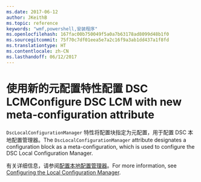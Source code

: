 ```yaml
---
ms.date: 2017-06-12
author: JKeithB
ms.topic: reference
keywords: "wmf,powershell,安装程序"
ms.openlocfilehash: 167fac00b750049f5a0a7b63178ad8099d48b1f0
ms.sourcegitcommit: 75f70c7df01eea5e7a2c16f9a3ab1dd437a1f8fd
ms.translationtype: HT
ms.contentlocale: zh-CN
ms.lasthandoff: 06/12/2017
---
```

# <a name="configure-dsc-lcm-with-new-meta-configuration-attribute"></a><span data-ttu-id="753ab-102">使用新的元配置特性配置 DSC LCM</span><span class="sxs-lookup"><span data-stu-id="753ab-102">Configure DSC LCM with new meta-configuration attribute</span></span>

<span data-ttu-id="753ab-103">`DscLocalConfigurationManager` 特性将配置块指定为元配置，用于配置 DSC 本地配置管理器。</span><span class="sxs-lookup"><span data-stu-id="753ab-103">The `DscLocalConfigurationManager` attribute designates a configuration block as a meta-configuration, which is used to configure the DSC Local Configuration Manager.</span></span> 

<span data-ttu-id="753ab-104">有关详细信息，请参阅[配置本地配置管理器](https://msdn.microsoft.com/powershell/dsc/metaconfig)。</span><span class="sxs-lookup"><span data-stu-id="753ab-104">For more information, see [Configuring the Local Configuration Manager](https://msdn.microsoft.com/powershell/dsc/metaconfig).</span></span>

